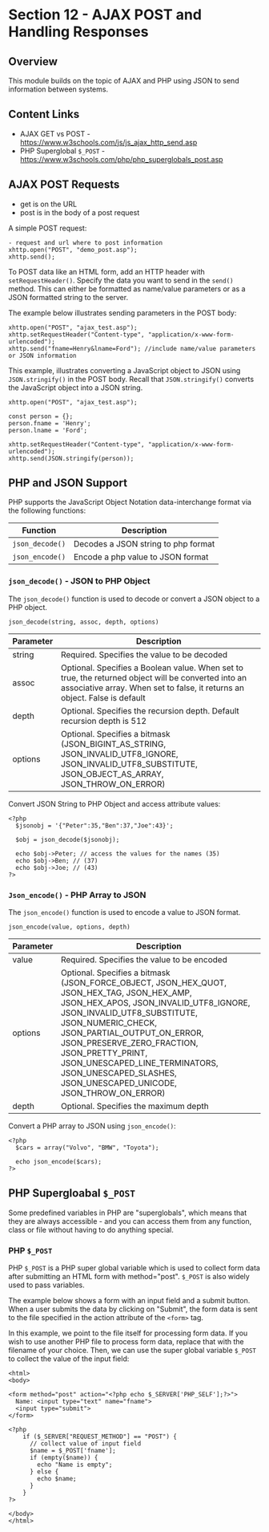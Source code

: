# Section 12 - AJAX POST and Handling Responses

## Overview

This module builds on the topic of AJAX and PHP using JSON to send information between systems. 

## Content Links 

- AJAX GET vs POST - <https://www.w3schools.com/js/js_ajax_http_send.asp>
- PHP Superglobal `$_POST` - <https://www.w3schools.com/php/php_superglobals_post.asp>

## AJAX POST Requests

- get is on the URL
- post is in the body of a post request

A simple POST request:

```
- request and url where to post information
xhttp.open("POST", "demo_post.asp");
xhttp.send();
```

To POST data like an HTML form, add an HTTP header with `setRequestHeader()`. Specify the data you want to send in the `send()` method. This can either be formatted as name/value parameters or as a JSON formatted string to the server.

The example below illustrates sending parameters in the POST body:
 
```
xhttp.open("POST", "ajax_test.asp");
xhttp.setRequestHeader("Content-type", "application/x-www-form-urlencoded");
xhttp.send("fname=Henry&lname=Ford"); //include name/value parameters or JSON information 
```

This example, illustrates converting a JavaScript object to JSON using `JSON.stringify()` in the POST body. Recall that `JSON.stringify()` converts the JavaScript object into a JSON string.   

```
xhttp.open("POST", "ajax_test.asp");

const person = {};
person.fname = 'Henry';
person.lname = 'Ford';

xhttp.setRequestHeader("Content-type", "application/x-www-form-urlencoded");
xhttp.send(JSON.stringify(person));
```

## PHP and JSON Support

PHP supports the JavaScript Object Notation data-interchange format via the following functions:

| Function | Description |
|---|---|
| `json_decode()` | Decodes a JSON string to php format|
| `json_encode()` | Encode a php value to JSON format |                           


### `json_decode()` - JSON to PHP Object

The `json_decode()` function is used to decode or convert a JSON object to a PHP object.

```
json_decode(string, assoc, depth, options)
```

| Parameter | Description |
|----|----|
| string | Required. Specifies the value to be decoded |
| assoc | Optional. Specifies a Boolean value. When set to true, the returned object will be converted into an associative array. When set to false, it returns an object. False is default |
| depth | Optional. Specifies the recursion depth. Default recursion depth is 512 |
| options | Optional. Specifies a bitmask (JSON_BIGINT_AS_STRING, JSON_INVALID_UTF8_IGNORE, JSON_INVALID_UTF8_SUBSTITUTE, JSON_OBJECT_AS_ARRAY, JSON_THROW_ON_ERROR) |


Convert JSON String to PHP Object and access attribute values:

```
<?php
  $jsonobj = '{"Peter":35,"Ben":37,"Joe":43}';
  
  $obj = json_decode($jsonobj);
  
  echo $obj->Peter; // access the values for the names (35)
  echo $obj->Ben; // (37)
  echo $obj->Joe; // (43) 
?>
```

### `Json_encode()` - PHP Array to JSON

The `json_encode()` function is used to encode a value to JSON format.

```
json_encode(value, options, depth)
```

| Parameter | Description |
|----|----|
| value | Required. Specifies the value to be encoded |
| options | Optional. Specifies a bitmask (JSON_FORCE_OBJECT, JSON_HEX_QUOT, JSON_HEX_TAG, JSON_HEX_AMP, JSON_HEX_APOS, JSON_INVALID_UTF8_IGNORE, JSON_INVALID_UTF8_SUBSTITUTE, JSON_NUMERIC_CHECK, JSON_PARTIAL_OUTPUT_ON_ERROR, JSON_PRESERVE_ZERO_FRACTION, JSON_PRETTY_PRINT, JSON_UNESCAPED_LINE_TERMINATORS, JSON_UNESCAPED_SLASHES, JSON_UNESCAPED_UNICODE, JSON_THROW_ON_ERROR)  |
| depth | Optional. Specifies the maximum depth |

Convert a PHP array to JSON using `json_encode()`:

```
<?php
  $cars = array("Volvo", "BMW", "Toyota");
  
  echo json_encode($cars);
?>
```


## PHP Supergloabal `$_POST`

Some predefined variables in PHP are "superglobals", which means that they are always accessible - and you can access them from any function, class or file without having to do anything special.

### PHP `$_POST`

PHP `$_POST` is a PHP super global variable which is used to collect form data after submitting an HTML form with method="post". `$_POST` is also widely used to pass variables.

The example below shows a form with an input field and a submit button. When a user submits the data by clicking on "Submit", the form data is sent to the file specified in the action attribute of the `<form>` tag. 

In this example, we point to the file itself for processing form data. If you wish to use another PHP file to process form data, replace that with the filename of your choice. Then, we can use the super global variable `$_POST` to collect the value of the input field:
  
```
<html>
<body>

<form method="post" action="<?php echo $_SERVER['PHP_SELF'];?>">
  Name: <input type="text" name="fname">
  <input type="submit">
</form>

<?php
    if ($_SERVER["REQUEST_METHOD"] == "POST") {
      // collect value of input field
      $name = $_POST['fname'];
      if (empty($name)) {
        echo "Name is empty";
      } else {
        echo $name;
      }
    }
?>

</body>
</html>
```
